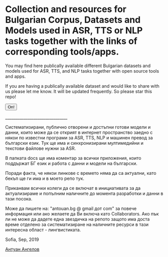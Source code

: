 # Collection and resources for Bulgarian Corpus, Datasets and Models used in ASR, TTS or NLP tasks together with the links of corresponding tools/apps.
You may find here publically available different Bulgarian datasets and models used for ASR, TTS, and NLP tasks together with open source tools and apps.

If you are having a publically available dataset and would like to share with us please let me know.
It will be updated frequently. So please star this repo!
<script src="https://www.puck-js.com/puck.js"></script>
  <button onclick="Puck.write('LED1.set();\n');">On!</button>
<p>_______________________________</p>
<p>Систематизирани, публично отворени и достъпни готови модели и данни, които може да се открият в интернет пространство заедно с някои по известни програми за ASR, TTS, NLP и машинен превод за български език. Тук ще има и синхронизирани мултимедийни и текстови файлове нужни за ASR.</p>
В папката docs ще има коментар за всички приложения, които поддържат БГ език и работа с данни и модели на български. 

Поради факта, че някои линкове с времето няма да са актуални, като бекъп ще ги има и в моето репо тук.
<p>Приканвам всички колеги да се включат в инициативата за да актуализираме и попълним наличните до момента разработки и данни в тази посока.</p>

<p>Може да пишете на: "antouan.bg @ gmаil дот com" за повече информация или ако желаете да Ви включа като Collaborators.
Ако пък ли не може да дадете една звездичка на репото защото има доста време отделено за систематизиране на наличните ресурси в тази интересна област - лингвистиката.</p>

Sofia, Sep, 2019

[Антуан Ангелов](https://www.linkedin.com/in/antouan/)
